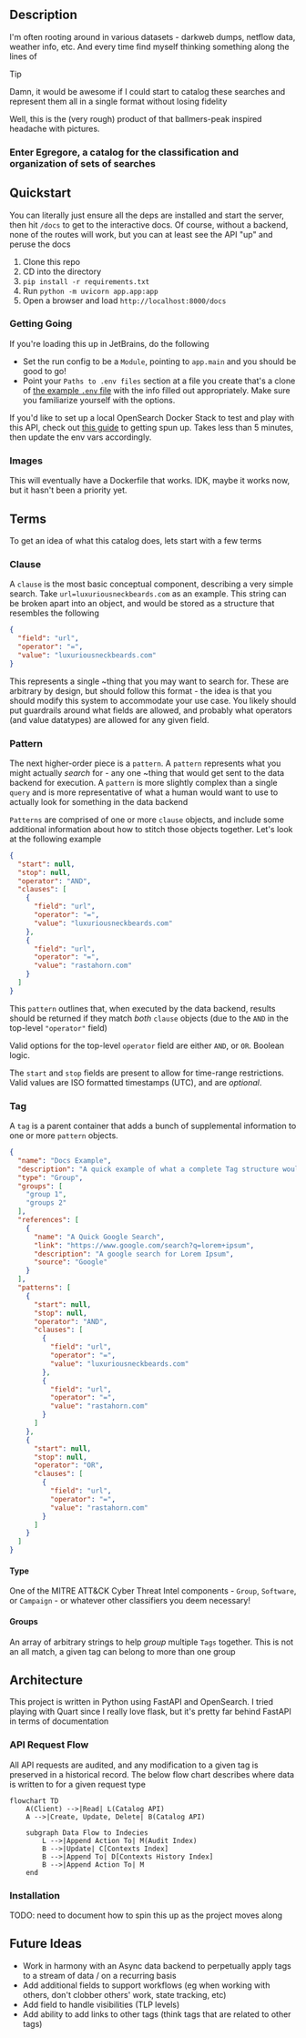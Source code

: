 ## Description

I'm often rooting around in various datasets - darkweb dumps, netflow data, weather info, etc. And every time
find myself thinking something along the lines of

> [!TIP]
> Damn, it would be awesome if I could start to catalog these searches and represent them all in a single format without
> losing fidelity

Well, this is the (very rough) product of that ballmers-peak inspired headache with pictures.

### Enter Egregore, a catalog for the classification and organization of sets of searches

## Quickstart

You can literally just ensure all the deps are installed and start the server, then hit `/docs` to get to the
interactive docs. Of course, without a backend, none of the routes will work, but you can at least see the API "up" and
peruse the docs

1. Clone this repo
2. CD into the directory
3. `pip install -r requirements.txt`
4. Run `python -m uvicorn app.app:app`
5. Open a browser and load `http://localhost:8000/docs`

### Getting Going

If you're loading this up in JetBrains, do the following

- Set the run config to be a `Module`, pointing to `app.main` and you should be good to go!
- Point your `Paths to .env files` section at a file you create that's a clone of [the example `.env` file](.env) with
  the info filled out appropriately. Make sure you familiarize yourself with the options.

If you'd like to set up a local OpenSearch Docker Stack to test and play with this API, check
out [this guide](https://github.com/flavienbwk/opensearch-docker-compose/blob/main/README.md) to getting spun up. Takes
less than 5 minutes, then update the env vars accordingly.

### Images

This will eventually have a Dockerfile that works. IDK, maybe it works now, but it hasn't been a priority yet.

## Terms

To get an idea of what this catalog does, lets start with a few terms

### Clause

A `clause` is the most basic conceptual component, describing a very simple search. Take `url=luxuriousneckbeards.com`
as an example. This string can be broken apart into an object, and would be stored as a structure that
resembles the following

```json
{
  "field": "url",
  "operator": "=",
  "value": "luxuriousneckbeards.com"
}
```

This represents a single ~thing that you may want to search for. These are arbitrary by design, but should
follow this format - the idea is that you should modify this system to accommodate your use case. You likely should put
guardrails around what fields are allowed, and probably what operators (and value datatypes) are allowed for any given
field.

### Pattern

The next higher-order piece is a `pattern`. A `pattern` represents what you might actually _search_ for - any one ~thing
that would get sent to the data backend for execution. A `pattern` is more slightly complex than a single `query` and is
more representative of what a human would want to use to actually look for something in the data backend

`Patterns` are comprised of one or more `clause` objects, and include some additional information about how to stitch
those objects together. Let's look at the following example

```json
{
  "start": null,
  "stop": null,
  "operator": "AND",
  "clauses": [
    {
      "field": "url",
      "operator": "=",
      "value": "luxuriousneckbeards.com"
    },
    {
      "field": "url",
      "operator": "=",
      "value": "rastahorn.com"
    }
  ]
}
```

This `pattern` outlines that, when executed by the data backend, results should be returned if they match
_both_ `clause` objects (due to the `AND` in the top-level `"operator"` field)

Valid options for the top-level `operator` field are either `AND`, or `OR`. Boolean logic.

The `start` and `stop` fields are present to allow for time-range restrictions. Valid values are ISO formatted
timestamps (UTC), and are _optional_.

### Tag

A `tag` is a parent container that adds a bunch of supplemental information to one or more `pattern` objects.

```json
{
  "name": "Docs Example",
  "description": "A quick example of what a complete Tag structure would look like. This tag has two searches. Each searches' results can be described by the metadata that this context provides.",
  "type": "Group",
  "groups": [
    "group 1",
    "groups 2"
  ],
  "references": [
    {
      "name": "A Quick Google Search",
      "link": "https://www.google.com/search?q=lorem+ipsum",
      "description": "A google search for Lorem Ipsum",
      "source": "Google"
    }
  ],
  "patterns": [
    {
      "start": null,
      "stop": null,
      "operator": "AND",
      "clauses": [
        {
          "field": "url",
          "operator": "=",
          "value": "luxuriousneckbeards.com"
        },
        {
          "field": "url",
          "operator": "=",
          "value": "rastahorn.com"
        }
      ]
    },
    {
      "start": null,
      "stop": null,
      "operator": "OR",
      "clauses": [
        {
          "field": "url",
          "operator": "=",
          "value": "rastahorn.com"
        }
      ]
    }
  ]
}
```

#### Type

One of the MITRE ATT&CK Cyber Threat Intel components - `Group`, `Software`, or `Campaign` - or whatever other
classifiers you deem necessary!

#### Groups

An array of arbitrary strings to help _group_ multiple `Tags` together. This is not an all match, a given tag
can belong to more than one group

## Architecture

This project is written in Python using FastAPI and OpenSearch. I tried playing with Quart since I really love flask,
but it's pretty far behind FastAPI in terms of documentation

### API Request Flow

All API requests are audited, and any modification to a given tag is preserved in a historical record. The below
flow chart describes where data is written to for a given request type

```mermaid
flowchart TD
    A(Client) -->|Read| L(Catalog API)
    A -->|Create, Update, Delete| B(Catalog API)

    subgraph Data Flow to Indecies
        L -->|Append Action To| M(Audit Index)
        B -->|Update| C[Contexts Index]
        B -->|Append To| D[Contexts History Index]
        B -->|Append Action To| M
    end
```

### Installation

TODO: need to document how to spin this up as the project moves along

## Future Ideas

- Work in harmony with an Async data backend to perpetually apply tags to a stream of data / on a recurring basis
- Add additional fields to support workflows (eg when working with others, don't clobber others' work, state tracking,
  etc)
- Add field to handle visibilities (TLP levels)
- Add ability to add links to other tags (think tags that are related to other tags)

